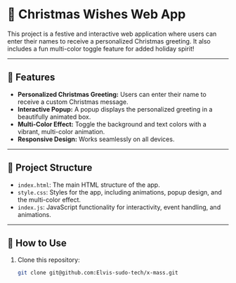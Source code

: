 # 🎄 Christmas Wishes Web App

This project is a festive and interactive web application where users can enter their names to receive a personalized Christmas greeting. It also includes a fun multi-color toggle feature for added holiday spirit!

---

## 🌟 Features

- **Personalized Christmas Greeting:** Users can enter their name to receive a custom Christmas message.
- **Interactive Popup:** A popup displays the personalized greeting in a beautifully animated box.
- **Multi-Color Effect:** Toggle the background and text colors with a vibrant, multi-color animation.
- **Responsive Design:** Works seamlessly on all devices.

---

## 📂 Project Structure

- `index.html`: The main HTML structure of the app.
- `style.css`: Styles for the app, including animations, popup design, and the multi-color effect.
- `index.js`: JavaScript functionality for interactivity, event handling, and animations.

---

## 🚀 How to Use

1. Clone this repository:
   ```bash
   git clone git@github.com:Elvis-sudo-tech/x-mass.git
